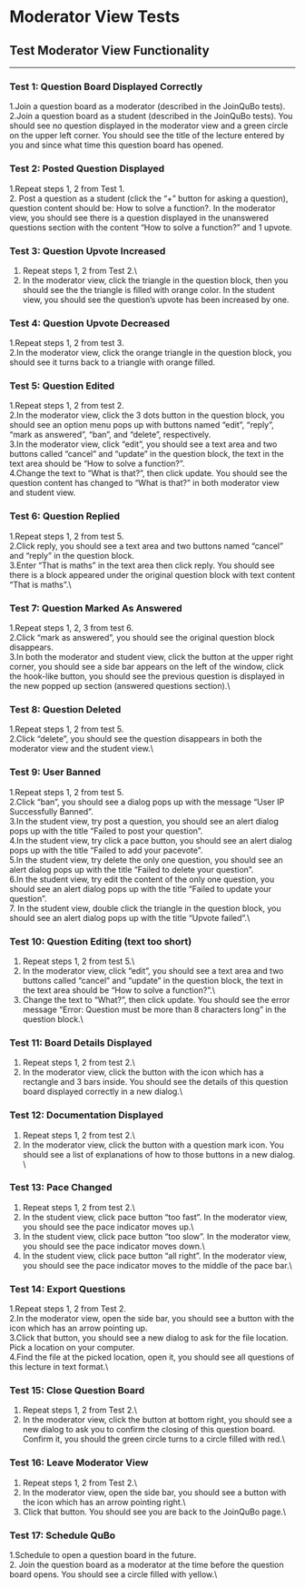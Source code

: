 
# Moderator View Tests

## Test Moderator View Functionality
---

### Test 1: Question Board Displayed Correctly
1.Join a question board as a moderator (described in the JoinQuBo tests).\
2.Join a question board as a student (described in the JoinQuBo tests). You should see no question displayed in the moderator view and a green circle on the upper left corner. You should see the title of the lecture entered by you and since what time this question board has opened.


### Test 2: Posted Question Displayed
1.Repeat steps 1, 2 from Test 1.\
2. Post a question as a student (click the “+” button for asking a question), question content should be: How to solve a function?. In the moderator view, you should see there is a question displayed in the unanswered questions section with the content “How to solve a function?” and 1 upvote.

### Test 3: Question Upvote Increased
1. Repeat steps 1, 2 from Test 2.\
2. In the moderator view, click the triangle in the question block, then you should see the the triangle is filled with orange color. In the student view, you should see the question’s upvote has been increased by one.

### Test 4: Question Upvote Decreased
1.Repeat steps 1, 2 from test 3.\
2.In the moderator view, click the orange triangle in the question block, you should see it turns back to a triangle with orange filled.



### Test 5: Question Edited
1.Repeat steps 1, 2 from test 2.\
2.In the moderator view, click the 3 dots button in the question block, you should see an option menu pops up with buttons named “edit”, “reply”, “mark as answered”, “ban”, and “delete”, respectively.\
3.In the moderator view, click “edit”, you should see a text area and two buttons called “cancel” and “update” in the question block, the text in the text area should be “How to solve a function?”.\
4.Change the text to “What is that?”, then click update. You should see the question content has changed to “What is that?” in both moderator view and student view.


### Test 6: Question Replied
1.Repeat steps 1, 2 from test 5.\
2.Click reply, you should see a text area and two buttons named “cancel” and “reply” in the question block.\
3.Enter “That is maths” in the text area then click reply. You should see there is a block appeared under the original question block with text content “That is maths”.\

### Test 7: Question Marked As Answered
1.Repeat steps 1, 2, 3 from test 6.\
2.Click “mark as answered”, you should see the original question block disappears.\
3.In both the moderator and student view, click the button at the upper right corner, you should see a side bar appears on the left of the window, click the hook-like button, you should see the previous question is displayed in the new popped up section (answered questions section).\

### Test 8: Question Deleted
1.Repeat steps 1, 2 from test 5.\
2.Click “delete”, you should see the question disappears in both the moderator view and the student view.\


### Test 9: User Banned 
1.Repeat steps 1, 2 from test 5.\
2.Click “ban”,  you should see a dialog pops up with the message “User IP Successfully Banned”.\
3.In the student view, try post a question, you should see an alert dialog pops up with the title “Failed to post your question”.\
4.In the student view, try click a pace button, you should see an alert dialog pops up with the title “Failed to add your pacevote”.\
5.In the student view, try delete the only one question, you should see an alert dialog pops up with the title “Failed to delete your question”.\
6.In the student view, try edit the content of the only one question, you should see an alert dialog pops up with the title “Failed to update your question”.\
7. In the student view, double click the triangle in the question block, you should see an alert dialog pops up with the title “Upvote failed”.\

### Test 10: Question Editing (text too short)
1. Repeat steps 1, 2 from test 5.\
2. In the moderator view, click “edit”, you should see a text area and two buttons called “cancel” and “update” in the question block, the text in the text area should be “How to solve a function?”.\
3. Change the text to “What?”, then click update. You should see the error message “Error: Question must be more than 8 characters long” in the question block.\

### Test 11: Board Details Displayed
1. Repeat steps 1, 2 from test 2.\
2. In the moderator view, click the button with the icon which has a rectangle and 3 bars inside. You should see the details of this question board displayed correctly in a new dialog.\



### Test 12: Documentation Displayed
1. Repeat steps 1, 2 from test 2.\
2. In the moderator view, click the button with a question mark icon. You should see a list of explanations of how to those buttons in a new dialog. \

### Test 13: Pace Changed
1. Repeat steps 1, 2 from test 2.\
2. In the student view, click pace button “too fast”. In the moderator view, you should see the pace indicator moves up.\
3. In the student view, click pace button “too slow”. In the moderator view, you should see the pace indicator moves down.\
4. In the student view, click pace button “all right”. In the moderator view, you should see the pace indicator moves to the middle of the pace bar.\

### Test 14: Export Questions
1.Repeat steps 1, 2 from Test 2.\
2.In the moderator view, open the side bar, you should see a button with the icon which has an arrow pointing up.\
3.Click that button, you should see a new dialog to ask for the file location. Pick a location on your computer.\
4.Find the file at the picked location, open it, you should see all questions of this lecture in text format.\

### Test 15: Close Question Board
1. Repeat steps 1, 2 from Test 2.\
2. In the moderator view, click the button at bottom right, you should see a new dialog to ask you to confirm the closing of this question board. Confirm it, you should the green circle turns to a circle filled with red.\

### Test 16: Leave Moderator View
1. Repeat steps 1, 2 from Test 2.\
2. In the moderator view, open the side bar, you should see a button with the icon which has an arrow pointing right.\
3. Click that button. You should see you are back to the JoinQuBo page.\

### Test 17: Schedule QuBo
1.Schedule to open a question board in the future.\
2. Join the question board as a moderator at the time before the question board opens. You should see a circle filled with yellow.\


